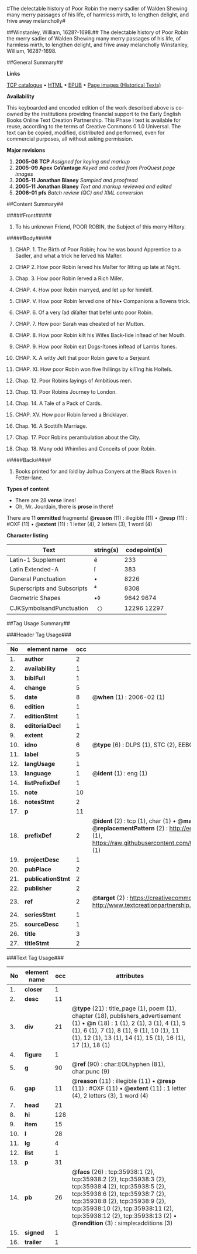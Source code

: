 #The delectable history of Poor Robin the merry sadler of Walden Shewing many merry passages of his life, of harmless mirth, to lengthen delight, and frive away melancholly#

##Winstanley, William, 1628?-1698.##
The delectable history of Poor Robin the merry sadler of Walden Shewing many merry passages of his life, of harmless mirth, to lengthen delight, and frive away melancholly
Winstanley, William, 1628?-1698.

##General Summary##

**Links**

[TCP catalogue](http://www.ota.ox.ac.uk/tcp/)  • 
[HTML](http://tei.it.ox.ac.uk/tcp/Texts-HTML/free/A66/A66690.html)  • 
[EPUB](http://tei.it.ox.ac.uk/tcp/Texts-EPUB/free/A66/A66690.epub) • 
[Page images (Historical Texts)](https://data.historicaltexts.jisc.ac.uk/view?pubId=eebo-99831475e&pageId=eebo-99831475e-35938-1)

**Availability**

This keyboarded and encoded edition of the
	       work described above is co-owned by the institutions
	       providing financial support to the Early English Books
	       Online Text Creation Partnership. This Phase I text is
	       available for reuse, according to the terms of Creative
	       Commons 0 1.0 Universal. The text can be copied,
	       modified, distributed and performed, even for
	       commercial purposes, all without asking permission.

**Major revisions**

1. __2005-08__ __TCP__ *Assigned for keying and markup*
1. __2005-09__ __Apex CoVantage__ *Keyed and coded from ProQuest page images*
1. __2005-11__ __Jonathan Blaney__ *Sampled and proofread*
1. __2005-11__ __Jonathan Blaney__ *Text and markup reviewed and edited*
1. __2006-01__ __pfs__ *Batch review (QC) and XML conversion*

##Content Summary##

#####Front#####

1. To his unknown Friend, POOR ROBIN, the Subject of this merry Hiſtory.

#####Body#####

1. CHAP. 1. The Birth of Poor Robin; how he was bound Apprentice to a Sadler, and what a trick he ſerved his Maſter.

1. CHAP 2. How poor Robin ſerved his Maſter for ſitting up late at Night.

1. Chap. 3. How poor Robin ſerved a Rich Miſer.

1. CHAP. 4. How poor Robin marryed, and ſet up for himſelf.

1. CHAP. V. How poor Robin ſerved one of his▪ Companions a ſlovens trick.

1. CHAP. 6. Of a very ſad diſaſter that befel unto poor Robin.

1. CHAP. 7. How poor Sarah was cheated of her Mutton.

1. CHAP. 8. How poor Robin kiſt his Wifes Back-ſide inſtead of her Mouth.

1. CHAP. 9. How poor Robin eat Dogs-ſtones inſtead of Lambs ſtones.

1. CHAP. X. A witty Jeſt that poor Robin gave to a Serjeant

1. CHAP. XI. How poor Robin won five ſhillings by kiſſing his Hoſteſs.

1. Chap. 12. Poor Robins ſayings of Ambitious men.

1. Chap. 13. Poor Robins Journey to London.

1. Chap. 14. A Tale of a Pack of Cards.

1. CHAP. XV. How poor Robin ſerved a Bricklayer.

1. Chap. 16. A Scottiſh Marriage.

1. Chap. 17. Poor Robins perambulation about the City.

1. Chap. 18. Many odd Whimſies and Conceits of poor Robin.

#####Back#####

1. Books printed for and ſold by Joſhua Conyers at the Black Raven in Fetter-lane.

**Types of content**

  * There are 28 **verse** lines!
  * Oh, Mr. Jourdain, there is **prose** in there!

There are 11 **ommitted** fragments! 
 @__reason__ (11) : illegible (11)  •  @__resp__ (11) : #OXF (11)  •  @__extent__ (11) : 1 letter (4), 2 letters (3), 1 word (4)

**Character listing**


|Text|string(s)|codepoint(s)|
|---|---|---|
|Latin-1 Supplement|é|233|
|Latin Extended-A|ſ|383|
|General Punctuation|•|8226|
|Superscripts             and Subscripts|⁴|8308|
|Geometric Shapes|▪◊|9642 9674|
|CJKSymbolsandPunctuation|〈〉|12296 12297|

##Tag Usage Summary##

###Header Tag Usage###

|No|element name|occ|attributes|
|---|---|---|---|
|1.|__author__|2||
|2.|__availability__|1||
|3.|__biblFull__|1||
|4.|__change__|5||
|5.|__date__|8| @__when__ (1) : 2006-02 (1)|
|6.|__edition__|1||
|7.|__editionStmt__|1||
|8.|__editorialDecl__|1||
|9.|__extent__|2||
|10.|__idno__|6| @__type__ (6) : DLPS (1), STC (2), EEBO-CITATION (1), PROQUEST (1), VID (1)|
|11.|__label__|5||
|12.|__langUsage__|1||
|13.|__language__|1| @__ident__ (1) : eng (1)|
|14.|__listPrefixDef__|1||
|15.|__note__|10||
|16.|__notesStmt__|2||
|17.|__p__|11||
|18.|__prefixDef__|2| @__ident__ (2) : tcp (1), char (1)  •  @__matchPattern__ (2) : ([0-9\-]+):([0-9IVX]+) (1), (.+) (1)  •  @__replacementPattern__ (2) : http://eebo.chadwyck.com/downloadtiff?vid=$1&page=$2 (1), https://raw.githubusercontent.com/textcreationpartnership/Texts/master/tcpchars.xml#$1 (1)|
|19.|__projectDesc__|1||
|20.|__pubPlace__|2||
|21.|__publicationStmt__|2||
|22.|__publisher__|2||
|23.|__ref__|2| @__target__ (2) : https://creativecommons.org/publicdomain/zero/1.0/ (1), http://www.textcreationpartnership.org/docs/. (1)|
|24.|__seriesStmt__|1||
|25.|__sourceDesc__|1||
|26.|__title__|3||
|27.|__titleStmt__|2||


###Text Tag Usage###

|No|element name|occ|attributes|
|---|---|---|---|
|1.|__closer__|1||
|2.|__desc__|11||
|3.|__div__|21| @__type__ (21) : title_page (1), poem (1), chapter (18), publishers_advertisement (1)  •  @__n__ (18) : 1 (1), 2 (1), 3 (1), 4 (1), 5 (1), 6 (1), 7 (1), 8 (1), 9 (1), 10 (1), 11 (1), 12 (1), 13 (1), 14 (1), 15 (1), 16 (1), 17 (1), 18 (1)|
|4.|__figure__|1||
|5.|__g__|90| @__ref__ (90) : char:EOLhyphen (81), char:punc (9)|
|6.|__gap__|11| @__reason__ (11) : illegible (11)  •  @__resp__ (11) : #OXF (11)  •  @__extent__ (11) : 1 letter (4), 2 letters (3), 1 word (4)|
|7.|__head__|21||
|8.|__hi__|128||
|9.|__item__|15||
|10.|__l__|28||
|11.|__lg__|4||
|12.|__list__|1||
|13.|__p__|31||
|14.|__pb__|26| @__facs__ (26) : tcp:35938:1 (2), tcp:35938:2 (2), tcp:35938:3 (2), tcp:35938:4 (2), tcp:35938:5 (2), tcp:35938:6 (2), tcp:35938:7 (2), tcp:35938:8 (2), tcp:35938:9 (2), tcp:35938:10 (2), tcp:35938:11 (2), tcp:35938:12 (2), tcp:35938:13 (2)  •  @__rendition__ (3) : simple:additions (3)|
|15.|__signed__|1||
|16.|__trailer__|1||
